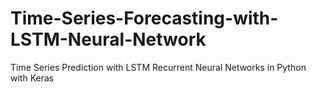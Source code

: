 # Time-Series-Forecasting-with-LSTM-Neural-Network
Time Series Prediction with LSTM Recurrent Neural Networks in Python with Keras
